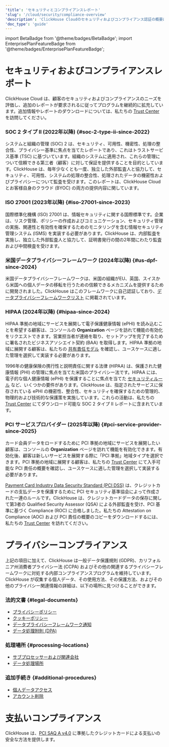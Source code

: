 ```yaml
---
'title': 'セキュリティとコンプライアンスレポート'
'slug': '/cloud/security/compliance-overview'
'description': 'ClickHouse Cloudのセキュリティおよびコンプライアンス認証の概要には、SOC 2、ISO 27001、U.S. DPF、HIPAAが含まれます'
'doc_type': 'guide'
---
```


import BetaBadge from '@theme/badges/BetaBadge';
import EnterprisePlanFeatureBadge from '@theme/badges/EnterprisePlanFeatureBadge';


# セキュリティおよびコンプライアンスレポート
ClickHouse Cloud は、顧客のセキュリティおよびコンプライアンスのニーズを評価し、追加のレポートが要求されるに従ってプログラムを継続的に拡充しています。追加情報やレポートのダウンロードについては、私たちの [Trust Center](https://trust.clickhouse.com) を訪問してください。

### SOC 2 タイプ II (2022年以降) {#soc-2-type-ii-since-2022}

システムと組織の管理 (SOC) 2 は、セキュリティ、可用性、機密性、処理の整合性、プライバシー基準に焦点を当てたレポートであり、これはトラストサービス基準 (TSC) に基づいています。組織のシステムに適用され、これらの管理について信頼できる第三者（顧客）に対して保証を提供することを目的としています。ClickHouse は、毎年少なくとも一度、独立した外部監査人と協力して、セキュリティ、可用性、システムの処理の整合性、処理されたデータの機密性およびプライバシーについて監査を受けます。このレポートは、ClickHouse Cloud とお客様自身のクラウド (BYOC) の両方の提供内容に関しています。

### ISO 27001 (2023年以降) {#iso-27001-since-2023}

国際標準化機構 (ISO) 27001 は、情報セキュリティに関する国際標準です。企業は、リスク管理、ポリシーの作成およびコミュニケーション、セキュリティ管理の実施、関連性と有効性を確保するためのモニタリングを含む情報セキュリティ管理システム (ISMS) を実装する必要があります。ClickHouse は、内部監査を実施し、独立した外部監査人と協力して、証明書発行の間の2年間にわたり監査および中間検査を受けます。

### 米国データプライバシーフレームワーク (2024年以降) {#us-dpf-since-2024}

米国データプライバシーフレームワークは、米国の組織がEU、英国、スイスから米国への個人データの移転を行うための信頼できるメカニズムを提供するために開発されました。ClickHouse はこのフレームワークに自己認証しており、[データプライバシーフレームワークリスト](https://dataprivacyframework.gov/list) に掲載されています。

### HIPAA (2024年以降) {#hipaa-since-2024}

<EnterprisePlanFeatureBadge feature="HIPAA"/>

HIPAA 準拠の地域にサービスを展開して電子保護健康情報 (ePHI) を読み込むことを希望する顧客は、コンソールの **Organization** ページを訪れて機能の有効化をリクエストできます。営業担当者が連絡を取り、セットアップを完了するために署名されたビジネスアソシエイト契約 (BAA) を取得します。HIPAA 準拠の地域に展開する顧客は、私たちの [共有責任モデル](/cloud/security/shared-responsibility-model) を確認し、ユースケースに適した管理を選択して実装する必要があります。

1996年の健康保険の携行性と説明責任に関する法律 (HIPAA) は、保護された健康情報 (PHI) の管理に焦点を当てた米国のプライバシー法です。HIPAA には、電子的な個人健康情報 (ePHI) を保護することに焦点を当てた [セキュリティルール](https://www.hhs.gov/hipaa/for-professionals/security/index.html) など、いくつかの要件があります。ClickHouse は、指定されたサービスに保存されている ePHI の機密性、整合性、セキュリティを確保するための管理的、物理的および技術的な保護策を実施しています。これらの活動は、私たちの [Trust Center](https://trust.clickhouse.com) にてダウンロード可能な SOC 2 タイプ II レポートに含まれています。

### PCI サービスプロバイダー (2025年以降) {#pci-service-provider-since-2025}

<EnterprisePlanFeatureBadge feature="PCI compliance"/>

カード会員データをロードするために PCI 準拠の地域にサービスを展開したい顧客は、コンソールの **Organization** ページを訪れて機能を有効化できます。有効化後、顧客は新しいサービスを展開する際に「PCI 準拠」地域タイプを選択できます。PCI 準拠の地域に展開する顧客は、私たちの [Trust Center](https://trust.clickhouse.com) にて入手可能な PCI 責任の概要を確認し、ユースケースに適した管理を選択して実装する必要があります。

[Payment Card Industry Data Security Standard (PCI DSS)](https://www.pcisecuritystandards.org/standards/pci-dss/) は、クレジットカードの支払データを保護するために PCI セキュリティ基準協会によって作成された一連のルールです。ClickHouse は、クレジットカードデータの保存に関して第3者の Qualified Security Assessor (QSA) による外部監査を受け、PCI 基準に基づく Compliance (ROC) に合格しました。私たちの Attestation on Compliance (AOC) および PCI 責任の概要のコピーをダウンロードするには、私たちの [Trust Center](https://trust.clickhouse.com) を訪れてください。


# プライバシーコンプライアンス

上記の項目に加えて、ClickHouse は一般データ保護規則 (GDPR)、カリフォルニア州消費者プライバシー法 (CCPA) およびその他の関連するプライバシーフレームワークに対処する内部コンプライアンスプログラムを維持しています。ClickHouse が収集する個人データ、その使用方法、その保護方法、およびその他のプライバシー関連情報の詳細は、以下の場所に見つけることができます。

### 法的文書 {#legal-documents}

- [プライバシーポリシー](https://clickhouse.com/legal/privacy-policy)
- [クッキーポリシー](https://clickhouse.com/legal/cookie-policy)
- [データプライバシーフレームワーク通知](https://clickhouse.com/legal/data-privacy-framework)
- [データ処理附則 (DPA)](https://clickhouse.com/legal/agreements/data-processing-addendum)

### 処理場所 {#processing-locations}

- [サブプロセッサーおよび関連会社](https://clickhouse.com/legal/agreements/subprocessors)
- [データ処理場所](https://trust.clickhouse.com)

### 追加手続き {#additional-procedures}

- [個人データアクセス](/cloud/security/personal-data-access)
- [アカウント削除](/cloud/manage/close_account)


# 支払いコンプライアンス

ClickHouse は、[PCI SAQ A v4.0](https://www.pcisecuritystandards.org/document_library/) に準拠したクレジットカードによる支払いの安全な方法を提供します。
